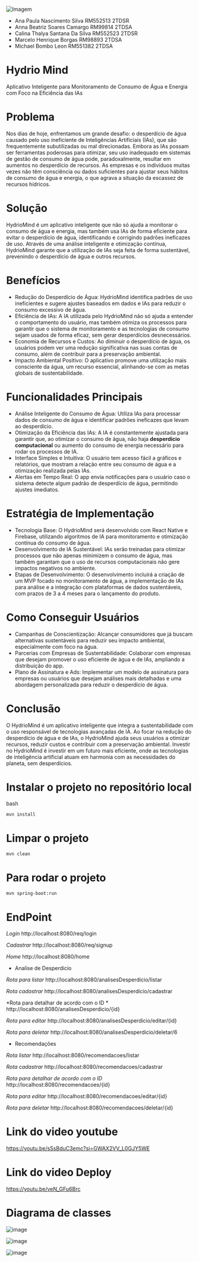 ![Imagem](https://github.com/user-attachments/assets/4c771eff-a142-4b7d-97b2-9a08f00f642a)

* Ana Paula Nascimento Silva  RM552513    2TDSR
* Anna Beatriz Soares Camargo  RM99814   2TDSA
* Calina Thalya Santana Da Silva RM552523   2TDSR
* Marcelo Henrique  Borgas  RM98893   2TDSA
* Michael Bombo Leon RM551382   2TDSA

# Hydrio  Mind
Aplicativo Inteligente para Monitoramento de Consumo de Água e Energia com Foco na Eficiência das IAs
 
# Problema
Nos dias de hoje, enfrentamos um grande desafio: o desperdício de água causado pelo uso ineficiente de Inteligências Artificiais (IAs), que são frequentemente subutilizadas ou mal direcionadas. Embora as IAs possam ser ferramentas poderosas para otimizar, seu uso inadequado em sistemas de gestão de consumo de água pode, paradoxalmente, resultar em aumentos no desperdício de recursos. As empresas e os indivíduos muitas vezes não têm consciência ou dados suficientes para ajustar seus hábitos de consumo de água e energia, o que agrava a situação da escassez de recursos hídricos.
 
# Solução
HydrioMind é um aplicativo inteligente que não só ajuda a monitorar o consumo de água e energia, mas também usa IAs de forma eficiente para evitar o desperdício de água, identificando e corrigindo padrões ineficazes de uso. Através de uma análise inteligente e otimização contínua, HydrioMind garante que a utilização de IAs seja feita de forma sustentável, prevenindo o desperdício de água e outros recursos.
 
# Benefícios
- Redução do Desperdício de Água: HydrioMind identifica padrões de uso ineficientes e sugere ajustes baseados em dados e IAs para reduzir o consumo excessivo de água.
- Eficiência de IAs: A IA utilizada pelo HydrioMind não só ajuda a entender o comportamento do usuário, mas também otimiza os processos para garantir que o sistema de monitoramento e as tecnologias de consumo sejam usados de forma eficaz, sem gerar desperdícios desnecessários.
- Economia de Recursos e Custos: Ao diminuir o desperdício de água, os usuários podem ver uma redução significativa nas suas contas de consumo, além de contribuir para a preservação ambiental.
- Impacto Ambiental Positivo: O aplicativo promove uma utilização mais consciente da água, um recurso essencial, alinhando-se com as metas globais de sustentabilidade.
 

# Funcionalidades Principais
- Análise Inteligente do Consumo de Água: Utiliza IAs para processar dados de consumo de água e identificar padrões ineficazes que levam ao desperdício.
- Otimização da Eficiência das IAs: A IA é constantemente ajustada para garantir que, ao otimizar o consumo de água, não haja **desperdício computacional** ou aumento do consumo de energia necessário para rodar os processos de IA.
- Interface Simples e Intuitiva: O usuário tem acesso fácil a gráficos e relatórios, que mostram a relação entre seu consumo de água e a otimização realizada pelas IAs.
- Alertas em Tempo Real: O app envia notificações para o usuário caso o sistema detecte algum padrão de desperdício de água, permitindo ajustes imediatos.
 
# Estratégia de Implementação
- Tecnologia Base: O HydrioMind será desenvolvido com React Native e Firebase, utilizando algoritmos de IA para monitoramento e otimização contínua do consumo de água.
- Desenvolvimento de IA Sustentável: IAs serão treinadas para otimizar processos que não apenas minimizem o consumo de água, mas também garantam que o uso de recursos computacionais não gere impactos negativos no ambiente.
- Etapas de Desenvolvimento: O desenvolvimento incluirá a criação de um MVP focado no monitoramento de água, a implementação de IAs para análise e a integração com plataformas de dados sustentáveis, com prazos de 3 a 4 meses para o lançamento do produto.

# Como Conseguir Usuários
- Campanhas de Conscientização: Alcançar consumidores que já buscam alternativas sustentáveis para reduzir seu impacto ambiental, especialmente com foco na água.
- Parcerias com Empresas de Sustentabilidade: Colaborar com empresas que desejam promover o uso eficiente de água e de IAs, ampliando a distribuição do app.
- Plano de Assinatura e Ads: Implementar um modelo de assinatura para empresas ou usuários que desejam análises mais detalhadas e uma abordagem personalizada para reduzir o desperdício de água.
 

# Conclusão
O HydrioMind é um aplicativo inteligente que integra a sustentabilidade com o uso responsável de tecnologias avançadas de IA. Ao focar na redução do desperdício de água e de IAs, o HydrioMind ajuda seus usuários a otimizar recursos, reduzir custos e contribuir com a preservação ambiental. Investir no HydrioMind é investir em um futuro mais eficiente, onde as tecnologias de inteligência artificial atuam em harmonia com as necessidades do planeta, sem desperdícios.

# Instalar o projeto no repositório local

bash

    mvn install

# Limpar o projeto

    mvn clean

# Para rodar o projeto

    mvn spring-boot:run

# EndPoint

*Login*
 http://localhost:8080/req/login

*Cadastrar* 
http://localhost:8080/req/signup

*Home*
http://localhost:8080/home

* Analise de Desperdicio

*Rota para listar*
http://localhost:8080/analisesDesperdicio/listar

*Rota cadastrar*
http://localhost:8080/analisesDesperdicio/cadastrar 

*Rota para detalhar de acordo com o ID *
http://localhost:8080/analisesDesperdicio/{id}

*Rota para editar*
http://localhost:8080/analisesDesperdicio/editar/{id} 

*Rota para deletar*
http://localhost:8080/analisesDesperdicio/deletar/6

* Recomendações

*Rota listar*
http://localhost:8080/recomendacoes/listar 

*Rota cadastrar*
http://localhost:8080/recomendacoes/cadastrar

*Rota para detalhar de acordo com o ID*
http://localhost:8080/recomendacoes/{id}

*Rota para editar*
http://localhost:8080/recomendacoes/editar/{id}

*Rota para deletar*
http://localhost:8080/recomendacoes/deletar/{id} 

# Link do video youtube

https://youtu.be/sSsBduC3emc?si=GWAX2VV_L0GJY5WE

# Link do video Deploy

https://youtu.be/veN_GFu6Brc

# Diagrama de classes

![image](https://github.com/user-attachments/assets/3fab4790-b700-4ca9-bfe6-54f3f776fac5)

![image](https://github.com/user-attachments/assets/d5c781d5-4f8d-4c08-aaab-59dc3f62f8a3)

![image](https://github.com/user-attachments/assets/e6fae160-08ab-4d90-b130-0cc0f8a2177f)





